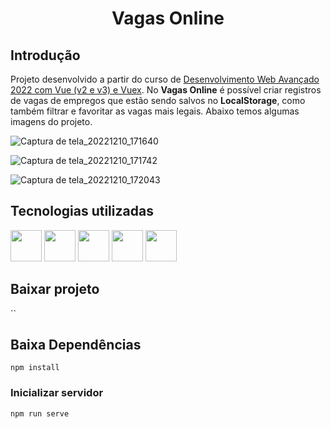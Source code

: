 <h1 align="center">
  <p align="center">Vagas Online</p>
</h1>

## Introdução

Projeto desenvolvido a partir do curso de [Desenvolvimento Web Avançado 2022 com Vue (v2 e v3) e Vuex](https://www.udemy.com/course/desenvolvimento-web-avancado-com-vue-strapi-vuex-e-vuetify/). No **Vagas Online** é possível criar registros de vagas de empregos que estão sendo salvos no **LocalStorage**, como também filtrar e favoritar as vagas mais legais. Abaixo temos algumas imagens do projeto.

![Captura de tela_20221210_171640](https://user-images.githubusercontent.com/60266964/206873736-4e16a6d7-ce35-47f8-8634-20e6d04f1ad2.png)

![Captura de tela_20221210_171742](https://user-images.githubusercontent.com/60266964/206873771-9d8e6d65-d8f8-4766-a617-833ba0cca8c5.png)

![Captura de tela_20221210_172043](https://user-images.githubusercontent.com/60266964/206873858-27f05031-8b27-4618-a4a3-83e95c1280c2.png)


## Tecnologias utilizadas

<div style="display: inline_block">
    <img src="https://user-images.githubusercontent.com/60266964/204157235-0ad813df-82db-4233-8bd3-32daa6387634.png" width="50" height="50"/>
    <img src="https://user-images.githubusercontent.com/60266964/204157268-687424c0-0504-42a4-89da-d0c8d30c5f86.png" width="50" height="50"/>
    <img src="https://user-images.githubusercontent.com/60266964/204157283-b894f930-e87a-49bf-86b1-07a8e125cfe4.png" width="50" height="50" />
    <img src="https://user-images.githubusercontent.com/60266964/204157322-af427fa7-6a39-4f41-a721-47a165c41fe7.png" width="50" height="50" />
    <img src="https://user-images.githubusercontent.com/60266964/204157341-f1bb413e-ca6b-421d-bbf3-64d19a9d3869.png" width="50" height="50" /> </div>

## Baixar projeto

``

## Baixa Dependências
```
npm install
```

### Inicializar servidor
```
npm run serve
```




